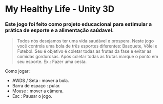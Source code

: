 # My Healthy Life - Unity 3D

### Este jogo foi feito como projeto educacional para estimular a prática de esporte e a alimentação saúdavel. 

> Todos nós desejamos ter uma vida saudável e prospera. Neste jogo você controla uma bola de três esportes diferentes: Basquete, Vôlei e Futebol. Seu é objetivo é coletar todas as frutas da fase e evitar as comidas gordurosas. Após coletar todas as frutas marque o ponto em seu esporte. Ex.: Fazer uma cesta.

Como jogar:

* AWDS / Seta : mover a bola.
* Barra de espaço : pular.
* Mouse : mover a câmera.
* Esc : Pausar o jogo.
